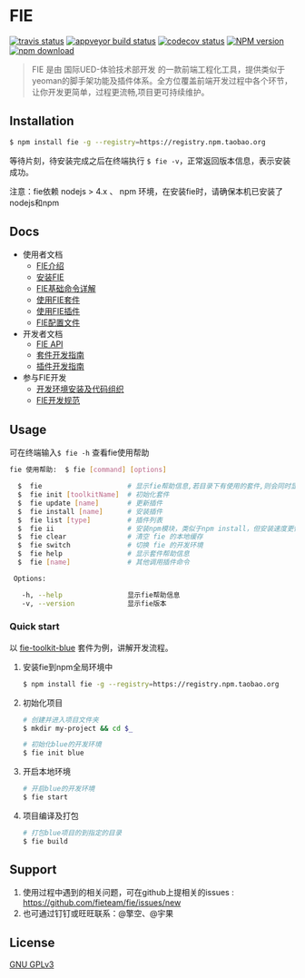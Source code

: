 # FIE

[![travis status][travis-image]][travis-url]
[![appveyor build status][appveyor-image]][appveyor-url]
[![codecov status][codecov-image]][codecov-url]
[![NPM version][npm-image]][npm-url]
[![npm download][download-image]][download-url]

[travis-image]: https://img.shields.io/travis/fieteam/fie.svg?style=flat-square
[travis-url]: https://travis-ci.org/fieteam/fie
[appveyor-image]: https://ci.appveyor.com/api/projects/status/xomn5j270tvv6i98?svg=true&style=flat-square
[appveyor-url]: https://ci.appveyor.com/project/hugohua/fie
[codecov-image]: https://img.shields.io/codecov/c/github/fieteam/fie/master.svg?style=flat-square
[codecov-url]: https://codecov.io/gh/fieteam/fie
[npm-image]: https://img.shields.io/npm/v/fie.svg?style=flat-square
[npm-url]: https://npmjs.org/package/fie
[download-image]: https://img.shields.io/npm/dm/fie.svg?style=flat-square
[download-url]: https://npmjs.org/package/fie

> FIE 是由 国际UED-体验技术部开发 的一款前端工程化工具，提供类似于yeoman的脚手架功能及插件体系。全方位覆盖前端开发过程中各个环节，让你开发更简单，过程更流畅,项目更可持续维护。


## Installation

```bash
$ npm install fie -g --registry=https://registry.npm.taobao.org
```

等待片刻，待安装完成之后在终端执行 `$ fie -v`，正常返回版本信息，表示安装成功。

注意：fie依赖 nodejs > 4.x 、 npm 环境，在安装fie时，请确保本机已安装了nodejs和npm

## Docs

* 使用者文档
	* [FIE介绍](docs/use-summary.md)
	* [安装FIE](docs/use-install.md)
	* [FIE基础命令详解](docs/use-cli.md)
	* [使用FIE套件](docs/use-toolkit.md)
	* [使用FIE插件](docs/use-plugin.md)
	* [FIE配置文件](docs/use-config.md)
* 开发者文档
	* [FIE API](packages/fie-api/README.md)
	* [套件开发指南](docs/dev-toolkit.md)
	* [插件开发指南](docs/dev-plugin.md)
* 参与FIE开发
	* [开发环境安装及代码组织](docs/dev-env.md)
	* [FIE开发规范](docs/dev-rules.md)

## Usage

可在终端输入`$ fie -h` 查看fie使用帮助

```bash
fie 使用帮助:  $ fie [command] [options]

  $  fie                     # 显示fie帮助信息,若目录下有使用的套件,则会同时显示套件的帮助信息
  $  fie init [toolkitName]  # 初始化套件
  $  fie update [name]       # 更新插件
  $  fie install [name]      # 安装插件
  $  fie list [type]         # 插件列表
  $  fie ii                  # 安装npm模块，类似于npm install，但安装速度更快更稳定
  $  fie clear               # 清空 fie 的本地缓存
  $  fie switch              # 切换 fie 的开发环境
  $  fie help                # 显示套件帮助信息
  $  fie [name]              # 其他调用插件命令

 Options:

   -h, --help                显示fie帮助信息
   -v, --version             显示fie版本
```

### Quick start

以 [fie-toolkit-blue](https://www.npmjs.com/package/fie-toolkit-blue) 套件为例，讲解开发流程。

1. 安装fie到npm全局环境中

	```bash
	$ npm install fie -g --registry=https://registry.npm.taobao.org
	```

2. 初始化项目

	```bash
	# 创建并进入项目文件夹
	$ mkdir my-project && cd $_
	
	# 初始化blue的开发环境
	$ fie init blue
	```
	
3. 开启本地环境

	```bash
	# 开启blue的开发环境
	$ fie start
	```
4. 项目编译及打包

	```bash
	# 打包blue项目的到指定的目录
	$ fie build
	```	

## Support

1. 使用过程中遇到的相关问题，可在github上提相关的issues : https://github.com/fieteam/fie/issues/new
2. 也可通过钉钉或旺旺联系：@擎空、@宇果

## License

[GNU GPLv3](LICENSE)

